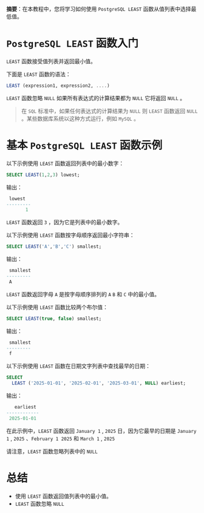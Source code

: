 **摘要**：在本教程中，您将学习如何使用 `PostgreSQL LEAST` 函数从值列表中选择最低值。

# `PostgreSQL LEAST` 函数入门

`LEAST` 函数接受值列表并返回最小值。

下面是 `LEAST` 函数的语法：

```sql
LEAST (expression1, expression2, ....)
```

`LEAST` 函数忽略 `NULL` 如果所有表达式的计算结果都为 `NULL` 它将返回 `NULL` 。

> 在 `SQL` 标准中，如果任何表达式的计算结果为 `NULL` 则 `LEAST` 函数返回 `NULL` 。某些数据库系统以这种方式运行，例如 `MySQL` 。

# 基本 `PostgreSQL LEAST` 函数示例

以下示例使用 `LEAST` 函数返回列表中的最小数字：

```sql
SELECT LEAST(1,2,3) lowest;
```

输出：

```sql
 lowest
---------
       1
```

`LEAST` 函数返回 `3` ，因为它是列表中的最小数字。

以下示例使用 `LEAST` 函数按字母顺序返回最小字符串：

```sql
SELECT LEAST('A','B','C') smallest;
```

输出：

```sql
 smallest
---------
 A
```

`LEAST` 函数返回字母 `A` 是按字母顺序排列的 `A` `B` 和 `C` 中的最小值。

以下示例使用 `LEAST` 函数比较两个布尔值：

```sql
SELECT LEAST(true, false) smallest;
```

输出：

```sql
 smallest
---------
 f
```

以下示例使用 `LEAST` 函数在日期文字列表中查找最早的日期：

```sql
SELECT
  LEAST ('2025-01-01', '2025-02-01', '2025-03-01', NULL) earliest;
```

输出：

```sql
   earliest
------------
 2025-01-01
```

在此示例中，`LEAST` 函数返回 `January 1` , `2025` 日，因为它最早的日期是 `January 1` , `2025` 、`February 1 2025` 和 `March 1` , `2025` 

请注意，`LEAST` 函数忽略列表中的 `NULL`

# 总结

- 使用 `LEAST` 函数返回值列表中的最小值。
- `LEAST` 函数忽略 `NULL`
